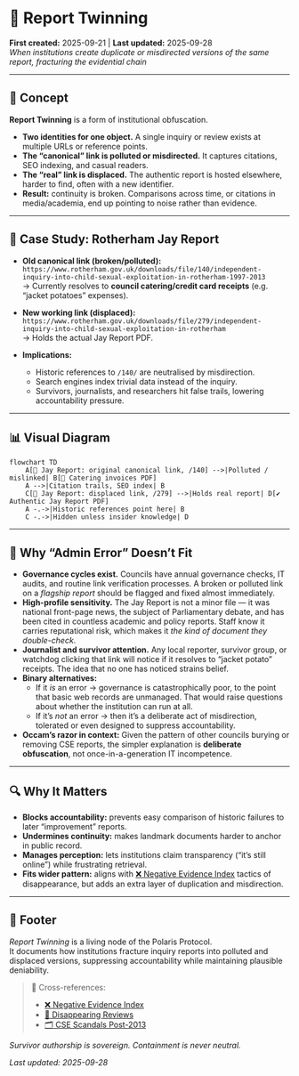 # 🧬 Report Twinning  
**First created:** 2025-09-21 | **Last updated:** 2025-09-28  
*When institutions create duplicate or misdirected versions of the same report, fracturing the evidential chain*  

---

## 🧾 Concept  
**Report Twinning** is a form of institutional obfuscation.  
- **Two identities for one object.** A single inquiry or review exists at multiple URLs or reference points.  
- **The “canonical” link is polluted or misdirected.** It captures citations, SEO indexing, and casual readers.  
- **The “real” link is displaced.** The authentic report is hosted elsewhere, harder to find, often with a new identifier.  
- **Result:** continuity is broken. Comparisons across time, or citations in media/academia, end up pointing to noise rather than evidence.  

---

## 🧩 Case Study: Rotherham Jay Report  

- **Old canonical link (broken/polluted):**  
  `https://www.rotherham.gov.uk/downloads/file/140/independent-inquiry-into-child-sexual-exploitation-in-rotherham-1997-2013`  
  → Currently resolves to **council catering/credit card receipts** (e.g. “jacket potatoes” expenses).  

- **New working link (displaced):**  
  `https://www.rotherham.gov.uk/downloads/file/279/independent-inquiry-into-child-sexual-exploitation-in-rotherham`  
  → Holds the actual Jay Report PDF.  

- **Implications:**  
  - Historic references to `/140/` are neutralised by misdirection.  
  - Search engines index trivial data instead of the inquiry.  
  - Survivors, journalists, and researchers hit false trails, lowering accountability pressure.  

---

## 📊 Visual Diagram  

```mermaid
flowchart TD
    A[📑 Jay Report: original canonical link, /140] -->|Polluted / mislinked| B[🥔 Catering invoices PDF]
    A -->|Citation trails, SEO index| B
    C[📑 Jay Report: displaced link, /279] -->|Holds real report| D[✔️ Authentic Jay Report PDF]
    A -.->|Historic references point here| B
    C -.->|Hidden unless insider knowledge| D
```

---

## 🧾 Why “Admin Error” Doesn’t Fit  

- **Governance cycles exist.** Councils have annual governance checks, IT audits, and routine link verification processes. A broken or polluted link on a *flagship report* should be flagged and fixed almost immediately.  
- **High-profile sensitivity.** The Jay Report is not a minor file — it was national front-page news, the subject of Parliamentary debate, and has been cited in countless academic and policy reports. Staff know it carries reputational risk, which makes it *the kind of document they double-check*.  
- **Journalist and survivor attention.** Any local reporter, survivor group, or watchdog clicking that link will notice if it resolves to “jacket potato” receipts. The idea that no one has noticed strains belief.  
- **Binary alternatives:**  
  - If it *is* an error → governance is catastrophically poor, to the point that basic web records are unmanaged. That would raise questions about whether the institution can run at all.  
  - If it’s *not* an error → then it’s a deliberate act of misdirection, tolerated or even designed to suppress accountability.  
- **Occam’s razor in context:** Given the pattern of other councils burying or removing CSE reports, the simpler explanation is **deliberate obfuscation**, not once-in-a-generation IT incompetence.  

---

## 🔍 Why It Matters  
- **Blocks accountability:** prevents easy comparison of historic failures to later “improvement” reports.  
- **Undermines continuity:** makes landmark documents harder to anchor in public record.  
- **Manages perception:** lets institutions claim transparency (“it’s still online”) while frustrating retrieval.  
- **Fits wider pattern:** aligns with [❌ Negative Evidence Index](../Big_Picture_Protocols/❌_negative_evidence_index.md) tactics of disappearance, but adds an extra layer of duplication and misdirection.  

---

## 🏮 Footer  

*Report Twinning* is a living node of the Polaris Protocol.  
It documents how institutions fracture inquiry reports into polluted and displaced versions, suppressing accountability while maintaining plausible deniability.  

> 📡 Cross-references:  
> - [❌ Negative Evidence Index](../Big_Picture_Protocols/❌_negative_evidence_index.md)  
> - [📑 Disappearing Reviews](../Big_Picture_Protocols/📑_disappearing_reviews.md)  
> - [🗂️ CSE Scandals Post-2013](../Big_Picture_Protocols/🗂️_cse_scandals_post-2013.md)  

*Survivor authorship is sovereign. Containment is never neutral.*  

_Last updated: 2025-09-28_  
